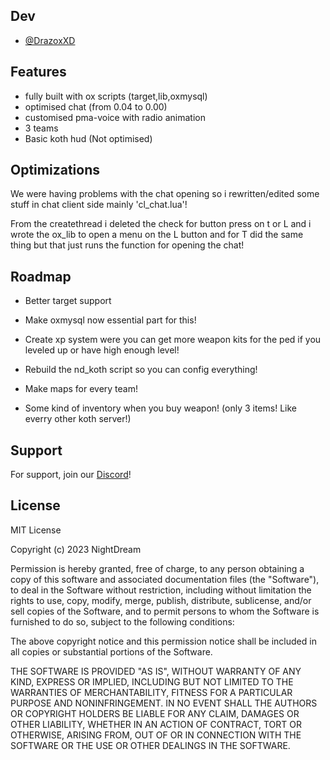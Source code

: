 
## Dev

- [@DrazoxXD](https://www.github.com/drazoxXD)


## Features

- fully built with ox scripts (target,lib,oxmysql)
- optimised chat (from 0.04 to 0.00)
- customised pma-voice with radio animation
- 3 teams
- Basic koth hud (Not optimised)


## Optimizations

We were having problems with the chat opening so i rewritten/edited some stuff in chat client side mainly 'cl_chat.lua'!

From the createthread i deleted the check for button press on t or L and i wrote the ox_lib to open a menu on the L button and for T did the same thing but that just runs the function for opening the chat!



## Roadmap

- Better target support

- Make oxmysql now essential part for this!

- Create xp system were you can get more weapon kits for the ped if you leveled up or have high enough level!

- Rebuild the nd_koth script so you can config everything!

- Make maps for every team!

- Some kind of inventory when you buy weapon! (only 3 items! Like everry other koth server!)


## Support

For support, join our [Discord](https://discord.gg/qV6ENXhV)!

## License

MIT License

Copyright (c) 2023 NightDream

Permission is hereby granted, free of charge, to any person obtaining  a copy of this software and associated documentation files (the "Software"), to deal in the Software without restriction, including without limitation the rights to use, copy, modify, merge, publish, distribute, sublicense, and/or sell copies of the Software, and to permit persons to whom the Software is furnished to do so, subject to the following conditions:

The above copyright notice and this permission notice shall be included in all copies or substantial portions of the Software.

THE SOFTWARE IS PROVIDED "AS IS", WITHOUT WARRANTY OF ANY KIND, EXPRESS OR IMPLIED, INCLUDING BUT NOT LIMITED TO THE WARRANTIES OF MERCHANTABILITY, FITNESS FOR A PARTICULAR PURPOSE AND NONINFRINGEMENT. IN NO EVENT SHALL THE AUTHORS OR COPYRIGHT HOLDERS BE LIABLE FOR ANY CLAIM, DAMAGES OR OTHER LIABILITY, WHETHER IN AN ACTION OF CONTRACT, TORT OR OTHERWISE, ARISING FROM, OUT OF OR IN CONNECTION WITH THE SOFTWARE OR THE USE OR OTHER DEALINGS IN THE SOFTWARE.
